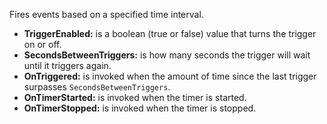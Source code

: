 Fires events based on a specified time interval.
- **TriggerEnabled:** is a boolean (true or false) value that turns the trigger on or off.
- **SecondsBetweenTriggers:** is how many seconds the trigger will wait until it triggers again.
- **OnTriggered:** is invoked when the amount of time since the last trigger surpasses `SecondsBetweenTriggers`. 
- **OnTimerStarted:** is invoked when the timer is started.
- **OnTimerStopped:** is invoked when the timer is stopped.
